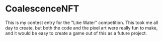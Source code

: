 # CoalescenceNFT
This is my contest entry for the "Like Water" competition. This took me all day to create, but both the code and the pixel art were really fun to make, and it would be easy to create a game out of this as a future project.

